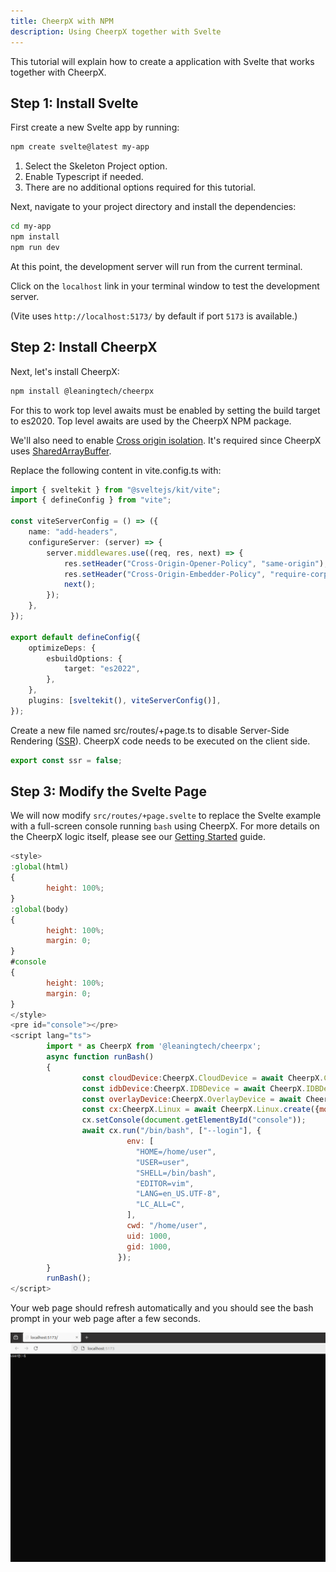 ```yaml
---
title: CheerpX with NPM
description: Using CheerpX together with Svelte
---
```


This tutorial will explain how to create a application with Svelte that works together with CheerpX.

## Step 1: Install Svelte

First create a new Svelte app by running:

```bash
npm create svelte@latest my-app
```

1. Select the Skeleton Project option.
2. Enable Typescript if needed.
3. There are no additional options required for this tutorial.

Next, navigate to your project directory and install the dependencies:

```bash
cd my-app
npm install
npm run dev
```

At this point, the development server will run from the current terminal.

Click on the `localhost` link in your terminal window to test the development server.

(Vite uses `http://localhost:5173/` by default if port `5173` is available.)

## Step 2: Install CheerpX

Next, let's install CheerpX:

```bash
npm install @leaningtech/cheerpx
```

For this to work top level awaits must be enabled by setting the build target to es2020. Top level awaits are used by the CheerpX NPM package.

We'll also need to enable [Cross origin isolation]. It's required since CheerpX uses [SharedArrayBuffer].

Replace the following content in vite.config.ts with:

```ts title="vite.config.ts"
import { sveltekit } from "@sveltejs/kit/vite";
import { defineConfig } from "vite";

const viteServerConfig = () => ({
	name: "add-headers",
	configureServer: (server) => {
		server.middlewares.use((req, res, next) => {
			res.setHeader("Cross-Origin-Opener-Policy", "same-origin");
			res.setHeader("Cross-Origin-Embedder-Policy", "require-corp");
			next();
		});
	},
});

export default defineConfig({
	optimizeDeps: {
		esbuildOptions: {
			target: "es2022",
		},
	},
	plugins: [sveltekit(), viteServerConfig()],
});
```

Create a new file named src/routes/+page.ts to disable Server-Side Rendering ([SSR]). CheerpX code needs to be executed on the client side.

```ts title="src/routes/+page.ts"
export const ssr = false;
```

## Step 3: Modify the Svelte Page

We will now modify `src/routes/+page.svelte` to replace the Svelte example with a full-screen console running `bash` using CheerpX. For more details on the CheerpX logic itself, please see our [Getting Started] guide.

```js
<style>
:global(html)
{
        height: 100%;
}
:global(body)
{
        height: 100%;
        margin: 0;
}
#console
{
        height: 100%;
        margin: 0;
}
</style>
<pre id="console"></pre>
<script lang="ts">
        import * as CheerpX from '@leaningtech/cheerpx';
        async function runBash()
        {
                const cloudDevice:CheerpX.CloudDevice = await CheerpX.CloudDevice.create("wss://disks.webvm.io/debian_large_20230522_5044875331.ext2");
                const idbDevice:CheerpX.IDBDevice = await CheerpX.IDBDevice.create("block1");
                const overlayDevice:CheerpX.OverlayDevice = await CheerpX.OverlayDevice.create(cloudDevice, idbDevice);
                const cx:CheerpX.Linux = await CheerpX.Linux.create({mounts:[{ type: "ext2", path: "/", dev: overlayDevice }]});
                cx.setConsole(document.getElementById("console"));
                await cx.run("/bin/bash", ["--login"], {
                          env: [
                            "HOME=/home/user",
                            "USER=user",
                            "SHELL=/bin/bash",
                            "EDITOR=vim",
                            "LANG=en_US.UTF-8",
                            "LC_ALL=C",
                          ],
                          cwd: "/home/user",
                          uid: 1000,
                          gid: 1000,
                        });
        }
        runBash();
</script>
```

Your web page should refresh automatically and you should see the bash prompt in your web page after a few seconds.

![](../../../assets/bash_prompt.png)

[SSR]: https://en.wikipedia.org/wiki/Server-side_scripting#Server-side_rendering
[instructions]: https://github.com/leaningtech/labs/blob/main/sites/cheerpx/src/content/docs/10-getting-started/index.md
[SharedArrayBuffer]: https://developer.mozilla.org/en-US/docs/Web/JavaScript/Reference/Global_Objects/SharedArrayBuffer
[Cross origin isolation]: https://web.dev/articles/why-coop-coep
[Getting Started]: /docs/getting-started
